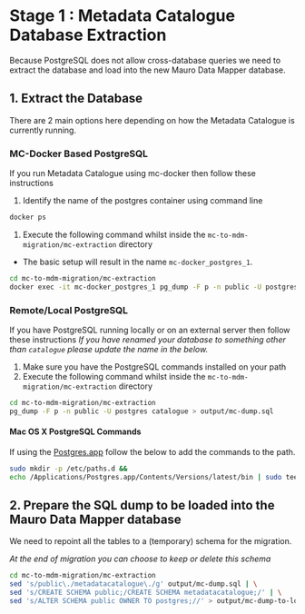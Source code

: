 # Stage 1 : Metadata Catalogue Database Extraction

Because PostgreSQL does not allow cross-database queries we need to extract the
database and load into the new Mauro Data Mapper database.

## 1. Extract the Database

There are 2 main options here depending on how the Metadata Catalogue is currently running.

### MC-Docker Based PostgreSQL

If you run Metadata Catalogue using mc-docker then follow these instructions

1. Identify the name of the postgres container using command line
```bash
docker ps
```
1. Execute the following command whilst inside the `mc-to-mdm-migration/mc-extraction` directory
* The basic setup will result in the name `mc-docker_postgres_1`.
```bash
cd mc-to-mdm-migration/mc-extraction
docker exec -it mc-docker_postgres_1 pg_dump -F p -n public -U postgres catalogue > output/mc-dump.sql
```

### Remote/Local PostgreSQL

If you have PostgreSQL running locally or on an external server then follow these instructions
*If you have renamed your database to something other than `catalogue` please update the name in the below.*


1. Make sure you have the PostgreSQL commands installed on your path
1. Execute the following command whilst inside the `mc-to-mdm-migration/mc-extraction` directory
```bash
cd mc-to-mdm-migration/mc-extraction
pg_dump -F p -n public -U postgres catalogue > output/mc-dump.sql
```

#### Mac OS X PostgreSQL Commands

If using the [Postgres.app](https://postgresapp.com) follow the below to add the commands to the path.

```bash
sudo mkdir -p /etc/paths.d &&
echo /Applications/Postgres.app/Contents/Versions/latest/bin | sudo tee /etc/paths.d/postgresapp
```

## 2. Prepare the SQL dump to be loaded into the Mauro Data Mapper database

We need to repoint all the tables to a (temporary) schema for the migration.

*At the end of migration you can choose to keep or delete this schema*

```bash
cd mc-to-mdm-migration/mc-extraction
sed 's/public\./metadatacatalogue\./g' output/mc-dump.sql | \
sed 's/CREATE SCHEMA public;/CREATE SCHEMA metadatacatalogue;/' | \
sed 's/ALTER SCHEMA public OWNER TO postgres;//' > output/mc-dump-to-load.sql
```
